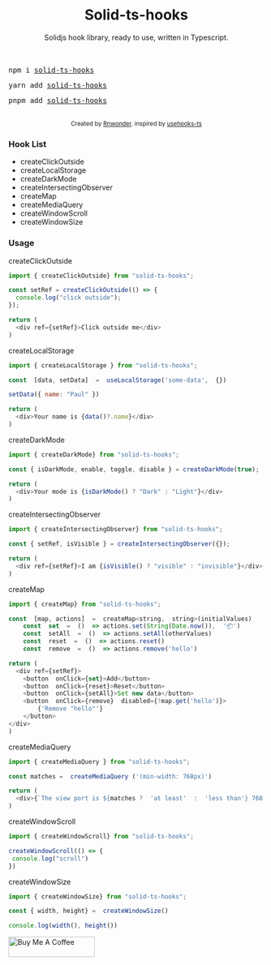 <div align="center">
<h1>Solid-ts-hooks</h1>
<div>Solidjs hook library, ready to use, written in Typescript.</div>
<br />
</div>

<br />
  <pre>npm i <a href="https://www.npmjs.com/package/solid-ts-hooks">solid-ts-hooks</a></pre>
  <pre>yarn add <a href="https://www.npmjs.com/package/solid-ts-hooks">solid-ts-hooks</a></pre>
  <pre>pnpm add <a href="https://www.npmjs.com/package/solid-ts-hooks">solid-ts-hooks</a></pre>
  <br />

<div align="center">
  <sub>Created by <a href="https://github.com/rnwonder">Rnwonder</a>. inspired by <a href="https://github.com/juliencrn/usehooks-ts">usehooks-ts</a>
</div>


###  Hook List
- createClickOutside
- createLocalStorage
- createDarkMode
- createIntersectingObserver
- createMap
- createMediaQuery
- createWindowScroll
- createWindowSize


### Usage

createClickOutside
```js
import { createClickOutside} from "solid-ts-hooks";

const setRef = createClickOutside(() => {  
  console.log("click outside");  
});

return (
  <div ref={setRef}>Click outside me</div>
)
```

createLocalStorage

```js
import { createLocalStorage } from "solid-ts-hooks";

const  [data, setData]  =  useLocalStorage('some-data',  {})

setData({ name: "Paul" })

return (
  <div>Your name is {data()?.name}</div>
)
```
createDarkMode
```js
import { createDarkMode} from "solid-ts-hooks";

const { isDarkMode, enable, toggle, disable } = createDarkMode(true);

return (
  <div>Your mode is {isDarkMode() ? "Dark" : "Light"}</div>
)
```
createIntersectingObserver
```js
import { createIntersectingObserver} from "solid-ts-hooks";

const { setRef, isVisible } = createIntersectingObserver({});

return (
  <div ref={setRef}>I am {isVisible() ? "visible" : "invisible"}</div>
)
```
createMap
```js
import { createMap} from "solid-ts-hooks";

const  [map, actions]  =  createMap<string,  string>(initialValues)
    const  set  =  ()  => actions.set(String(Date.now()),  '📦')
	const  setAll  =  ()  => actions.setAll(otherValues)
	const  reset  =  ()  => actions.reset()
	const  remove  =  ()  => actions.remove('hello')

return (
  <div ref={setRef}>
	<button  onClick={set}>Add</button>
	<button  onClick={reset}>Reset</button>
	<button  onClick={setAll}>Set new data</button>
	<button  onClick={remove}  disabled={!map.get('hello')}>
		{'Remove "hello"'}
	</button>
</div>
)
```

createMediaQuery
```js
import { createMediaQuery } from "solid-ts-hooks";

const matches =  createMediaQuery ('(min-width: 768px)')

return (
  <div>{`The view port is ${matches ?  'at least'  :  'less than'} 768 pixels wide`}</div>
)
```
createWindowScroll
```js
import { createWindowScroll} from "solid-ts-hooks";

createWindowScroll(() => {
 console.log("scroll")
})
```

createWindowSize
```js
import { createWindowSize} from "solid-ts-hooks";

const { width, height} =  createWindowSize()

console.log(width(), height())

```


<a href="https://www.buymeacoffee.com/rnwonderw" target="_blank"><img src="https://cdn.buymeacoffee.com/buttons/v2/default-yellow.png" alt="Buy Me A Coffee" height="40px" width="170px"></a>

